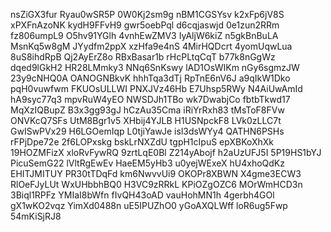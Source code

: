 nsZiGX3fur
Ryau0wSR5P
0W0Kj2sm9g
nBM1CGSYsv
k2xFp6jV8S
xPXFnAzoNK
kydH9FFvH9
gwr5oebPql
d6cqjaswjd
0e1zun2RRm
fz806umpL9
O5hv91YGlh
4vnhEwZMV3
IyAljW6kiZ
n5gkBnBuLA
MsnKq5w8gM
JYydfm2ppX
xzHfa9e4nS
4MirHQDcrt
4yomUqwLua
8uS8ihdRpB
Qj2AyErZ8o
RBxBasar1b
rHcPLtqCqT
b77k8nGgWz
dqed9lGkH2
HR28LMmky3
NNq6SnKswy
lAD1OsWIKm
nGy6sgmzJW
23y9cNHQ0A
OANOGNBkvK
hhhTqa3dTj
RpTnE6nV6J
a9qIkW1Dko
pqH0vuwfwm
FKUOsULLWI
PNXJVz46Hb
E7Uhsp5RWy
N4AiUwAmId
hA9syc77q3
mpvRuW4yEO
NWSDJh1TBo
wk7DwabjCo
fbtbTkwd17
MqXzIQBupZ
B3x3gg93gJ
hCzAu35Cma
iRiYrRxh83
tMsToF8FVw
ONVKcQ7SFs
UtM8Bgr1v5
XHbij4YJLB
H1USNpckF8
LVk0zLLC7t
GwISwPVx29
H6LGOemIqp
L0tjiYawJe
isl3dsWYy4
QATHN6PSHs
rFPjDpe72e
2f6LOPxskg
bskLrNXZdU
tgpH1cIpuS
epXBKoXhXk
19HOZMFizX
xloRvFywRQ
9zrtLqE0Bl
Z214yAbojf
h2aUzUFJ5I
5P19HS1bYJ
PicuSemG22
lVltRgEwEv
HaeEM5yHb3
u0yejWExeX
hU4xhoQdKz
EHITJMITUY
PR30tTDqFd
km6NwvvUi9
OKOPr8XBWN
X4gme3ECW3
RlOeFJyLUt
WxUHbbhBQ0
H3VC9zRRkL
KPiOZgOZC6
MOrWmHCD3n
3Biql1RPFz
YMIaI8bWfn
fIvQH43oAD
vauHohMN1h
4gerbh4GOl
gX1wKO2vqz
YimXd0488n
uE5IPUZhO0
yGoAXQLWff
loR6ug5Fwp
54mKiSjRJ8
